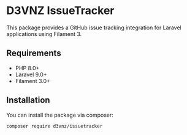 # D3VNZ IssueTracker

This package provides a GitHub issue tracking integration for Laravel applications using Filament 3.

## Requirements

- PHP 8.0+
- Laravel 9.0+
- Filament 3.0+

## Installation

You can install the package via composer:

```bash
composer require d3vnz/issuetracker